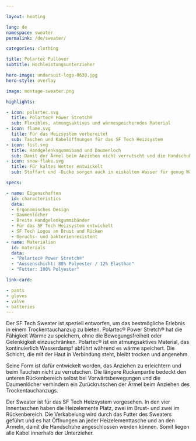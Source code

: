 ```yaml
---

layout: heating

lang: de
namespace: sweater
permalink: /de/sweater/

categories: clothing

title: Polartec Pullover
subtitle: Hochleistungsunterzieher

hero-image: undersuit-logo-0630.jpg
hero-style: overlay

image: montage-sweater.png

highlights:

- icon: polartec.svg
  title: Polartec® Power Stretch®
  sub: Flexibles, atmungsaktives und wärmespeicherndes Material
- icon: flame.svg
  title: Für das Heizsystem vorbereitet
  sub: Taschen und Kabelöffnungen für das SF Tech Heizsystem
- icon: fist.svg
  title: Handgelenksgummiband und Daumenloch
  sub: Damit der Ärmel beim Anziehen nicht verrutscht und die Handschuhe gut sitzen
- icon: snow-flake.svg
  title: Für kaltes Wetter entwickelt
  sub: Stoffart und -Dicke sorgen auch in eiskaltem Wasser für genug Wärme

specs:

- name: Eigenschaften
  id: characteristics
  data:
  - Ergonomisches Design
  - Daumenlöcher
  - Breite Handgelenkgummibänder
  - Für das SF Tech Heizsystem entwickelt
  - SF Tech Logos an Brust und Rücken
  - Geruchs- und bakterienresistent
- name: Materialien
  id: materials
  data:
  - "Polartec® Power Stretch®"
  - "Aussenschicht: 88% Polyester / 12% Elasthan"
  - "Futter: 100% Polyester"

link-card:

- pants
- gloves
- valve
- batteries
---
```

  
Der SF Tech Sweater ist speziell entworfen, um das bestmögliche Erlebnis in einem Trockentauchanzug zu bieten. Polartec® Power Stretch® hat die Fähigkeit Wärme zu speichern, ohne die Bewegungsfreiheit oder Gelenkigkeit einzuschränken. Polartec® ist ein atmungsaktives Material, das kontinuierlich Wasserdampf abführt während es wärme speichert. Die Schicht, die mit der Haut in Verbindung steht, bleibt trocken und angenehm.

Seine Form ist dafür entwickelt worden, das Anziehen zu erleichtern und beim Tauchen nicht zu verrutschen. Die längere Rückenpartie bedeckt den unteren Rückenbereich selbst bei Vorwärtsbewegungen und die Daumenlöcher verhindern ein Zurückrutschen der Ärmel beim Anziehen des Trockentauchanzugs.

Der Sweater ist für das SF Tech Heizsystem vorgesehen. In den vier Innentaschen haben die Heizelemente Platz, zwei im Brust- und zwei im Rückenbereich. Die Verkabelung wird durch das Futter des Sweaters geführt und es hat Öffnungen an jeder Heizelementtasche und an den Ärmeln, damit die Handschuhe angeschlossen werden können. Somit liegen alle Kabel innerhalb der Unterzieher.